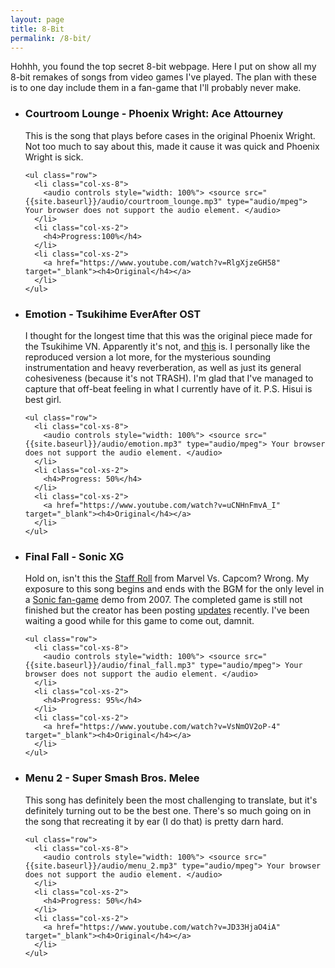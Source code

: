 ```yaml
---
layout: page
title: 8-Bit
permalink: /8-bit/
---
```


<div class="text_container">
  <p> Hohhh, you found the top secret 8-bit webpage. Here I put on show all my 8-bit remakes of songs from video games I've played. 
  The plan with these is to one day include them in a fan-game that I'll probably never make.</p>
</div>

<ul class="list-group">

  <li class="list-group-item">
    <h3>Courtroom Lounge - Phoenix Wright: Ace Attourney</h3>
    <p>This is the song that plays before cases in the original Phoenix Wright. Not too much to say about this, made it cause it was quick and Phoenix Wright is sick.</p>
    
    <ul class="row">
      <li class="col-xs-8">
        <audio controls style="width: 100%"> <source src="{{site.baseurl}}/audio/courtroom_lounge.mp3" type="audio/mpeg"> Your browser does not support the audio element. </audio>
      </li>
      <li class="col-xs-2">
        <h4>Progress:100%</h4>
      </li>
      <li class="col-xs-2">
        <a href="https://www.youtube.com/watch?v=RlgXjzeGH58" target="_blank"><h4>Original</h4></a>
      </li>
    </ul>
  </li>
  
  <li class="list-group-item">
    <h3>Emotion - Tsukihime EverAfter OST</h3>
    <p>I thought for the longest time that this was the original piece made for the Tsukihime VN. Apparently it's not, and <a href="https://www.youtube.com/watch?v=ZhcLmWHlD_g" target="_blank">this</a> is. 
    I personally like the reproduced version a lot more, for the mysterious sounding instrumentation and heavy reverberation, as well as just its general cohesiveness (because it's not TRASH). 
    I'm glad that I've managed to capture that off-beat feeling in what I currently have of it. P.S. Hisui is best girl.</p>
    
    <ul class="row">
      <li class="col-xs-8">
        <audio controls style="width: 100%"> <source src="{{site.baseurl}}/audio/emotion.mp3" type="audio/mpeg"> Your browser does not support the audio element. </audio>
      </li>
      <li class="col-xs-2">
        <h4>Progress: 50%</h4>
      </li>
      <li class="col-xs-2">
        <a href="https://www.youtube.com/watch?v=uCNHnFmvA_I" target="_blank"><h4>Original</h4></a>
      </li>
    </ul>
  </li>
  
  <li class="list-group-item">
    <h3>Final Fall - Sonic XG</h3>
    <p>Hold on, isn't this the <a href="https://www.youtube.com/watch?v=EMtWq2kA_nc" target="_blank">Staff Roll</a> from Marvel Vs. Capcom? Wrong. 
    My exposure to this song begins and ends with the BGM for the only level in a <a href="https://info.sonicretro.org/Sonic_XG" target="_blank">Sonic fan-game</a> demo from 2007. 
    The completed game is still not finished but the creator has been posting <a href="https://www.youtube.com/watch?v=IkF2VDXC9Gs" target="_blank">updates</a> recently. 
    I've been waiting a good while for this game to come out, damnit.</p>
    
    <ul class="row">
      <li class="col-xs-8">
        <audio controls style="width: 100%"> <source src="{{site.baseurl}}/audio/final_fall.mp3" type="audio/mpeg"> Your browser does not support the audio element. </audio>
      </li>
      <li class="col-xs-2">
        <h4>Progress: 95%</h4>
      </li>
      <li class="col-xs-2">
        <a href="https://www.youtube.com/watch?v=VsNmOV2oP-4" target="_blank"><h4>Original</h4></a>
      </li>
    </ul>
  </li>
  
  
  <li class="list-group-item">
    <h3>Menu 2 - Super Smash Bros. Melee</h3>
    <p>This song has definitely been the most challenging to translate, but it's definitely turning out to be the best one. 
    There's so much going on in the song that recreating it by ear (I do that) is pretty darn hard.</p>
    
    <ul class="row">
      <li class="col-xs-8">
        <audio controls style="width: 100%"> <source src="{{site.baseurl}}/audio/menu_2.mp3" type="audio/mpeg"> Your browser does not support the audio element. </audio>
      </li>
      <li class="col-xs-2">
        <h4>Progress: 50%</h4>
      </li>
      <li class="col-xs-2">
        <a href="https://www.youtube.com/watch?v=JD33HjaO4iA" target="_blank"><h4>Original</h4></a>
      </li>
    </ul>
  </li>
</ul>